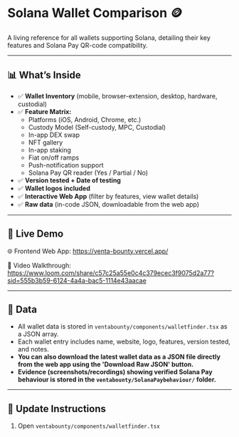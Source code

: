 # Solana Wallet Comparison 🪙

A living reference for all wallets supporting Solana, detailing their key features and Solana Pay QR-code compatibility.

---

## 📊 What’s Inside

- ✅ **Wallet Inventory** (mobile, browser-extension, desktop, hardware, custodial)
- ✅ **Feature Matrix:**
  - Platforms (iOS, Android, Chrome, etc.)
  - Custody Model (Self-custody, MPC, Custodial)
  - In-app DEX swap
  - NFT gallery
  - In-app staking
  - Fiat on/off ramps
  - Push-notification support
  - Solana Pay QR reader (Yes / Partial / No)
- ✅ **Version tested + Date of testing**
- ✅ **Wallet logos included**
- ✅ **Interactive Web App** (filter by features, view wallet details)
- ✅ **Raw data** (in-code JSON, downloadable from the web app)

---

## 🚀 Live Demo

🌐 Frontend Web App: https://venta-bounty.vercel.app/

🎥 Video Walkthrough: https://www.loom.com/share/c57c25a55e0c4c379ecec3f9075d2a77?sid=555b3b59-6124-4a4a-bac5-1114e43aacae

---

## 📁 Data

- All wallet data is stored in `ventabounty/components/walletfinder.tsx` as a JSON array.
- Each wallet entry includes name, website, logo, features, version tested, and notes.
- **You can also download the latest wallet data as a JSON file directly from the web app using the 'Download Raw JSON' button.**
- **Evidence (screenshots/recordings) showing verified Solana Pay behaviour is stored in the `ventabounty/SolanaPaybehaviour/` folder.**

---

## 🔄 Update Instructions

1. Open `ventabounty/components/walletfinder.tsx`
